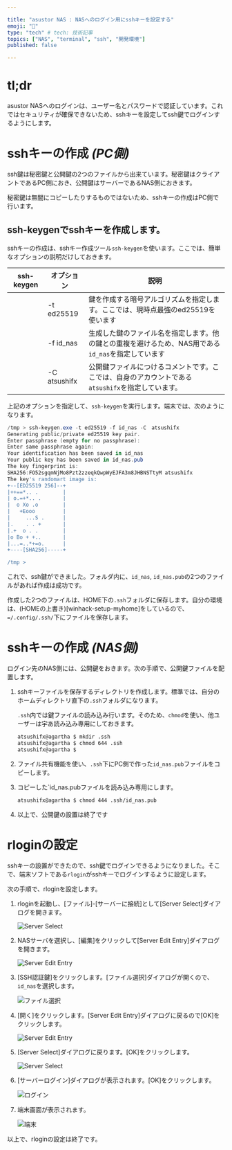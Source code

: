 ```yaml
---

title: "asustor NAS : NASへのログイン用にsshキーを設定する"
emoji: "🍆"
type: "tech" # tech: 技術記事
topics: ["NAS", "terminal", "ssh", "開発環境"]
published: false

---
```

# tl;dr

asustor NASへのログインは、ユーザー名とパスワードで認証しています。これではセキュリティが確保できないため、sshキーを設定してssh鍵でログインするようにします。



# sshキーの作成 *(PC側)*

ssh鍵は秘密鍵と公開鍵の2つのファイルから出来ています。秘密鍵はクライアントであるPC側におき、公開鍵はサーバーであるNAS側におきます。

秘密鍵は無闇にコピーしたりするものではないため、sshキーの作成はPC側で行います。



## ssh-keygenでsshキーを作成します。

sshキーの作成は、sshキー作成ツール`ssh-keygen`を使います。ここでは、簡単なオプションの説明だけしておきます。

| ssh-keygen | オプション   | 説明                                                         |
| ---------- | ------------ | ------------------------------------------------------------ |
|            | -t ed25519   | 鍵を作成する暗号アルゴリズムを指定します。ここでは、現時点最強のed25519を使います |
|            | -f id_nas    | 生成した鍵のファイル名を指定します。他の鍵との重複を避けるため、NAS用である`id_nas`を指定しています |
|            | -C atsushifx | 公開鍵ファイルにつけるコメントです。ここでは、自身のアカウントである`atsushifx`を指定しています。 |



上記のオプションを指定して、`ssh-keygen`を実行します。端末では、次のようになります。

``` powershell
/tmp > ssh-keygen.exe -t ed25519 -f id_nas -C　atsushifx
Generating public/private ed25519 key pair.
Enter passphrase (empty for no passphrase):
Enter same passphrase again:
Your identification has been saved in id_nas
Your public key has been saved in id_nas.pub
The key fingerprint is:
SHA256:FO52sgqmNjMo8Pzt2zzeqkQwpWyEJFA3m8JHBNSTtyM atsushifx
The key's randomart image is:
+--[ED25519 256]--+
|++==*.. .        |
| o.=+*.. .       |
|  o Xo .o        |
|   +Eooo         |
|     ...S .      |
|.    . . +       |
|.+  o . .        |
|o Bo + +..       |
|...=..*+=o.      |
+----[SHA256]-----+

/tmp >
```



これで、ssh鍵ができました。フォルダ内に、`id_nas`, `id_nas.pub`の2つのファイルがあれば作成は成功です。

作成した2つのファイルは、HOME下の`.ssh`フォルダに保存します。自分の環境は、(HOMEの上書き)[winhack-setup-myhome]をしているので、`=/.config/.ssh/`下にファイルを保存します。



# sshキーの作成 *(NAS側)*

ログイン先のNAS側には、公開鍵をおきます。次の手順で、公開鍵ファイルを配置します。

1. sshキーファイルを保存するディレクトリを作成します。標準では、自分のホームディレクトリ直下の`.ssh`フォルダになります。

   `.ssh`内では鍵ファイルの読み込み行います。そのため、`chmod`を使い、他ユーザーは宇あ読み込み専用にしておきます。

   ``` bash
   atsushifx@agartha $ mkdir .ssh
   atsushifx@agartha $ chmod 644 .ssh
   atsushifx@agartha $ 
   ```



2. ファイル共有機能を使い、`.ssh`下にPC側で作った`id_nas.pub`ファイルをコピーします。


3. コピーした`id_nas.pubファイルを読み込み専用にします。

   ```bash
   atsushifx@agartha $ chmod 444 .ssh/id_nas.pub
   
   ```



4. 以上で、公開鍵の設置は終了です



# rloginの設定

sshキーの設置ができたので、ssh鍵でログインできるようになりました。そこで、端末ソフトである`rlogin`がsshキーでログインするように設定します。

次の手順で、rloginを設定します。

1. rloginを起動し、[ファイル]-[サーバーに接続]として[Server Select]ダイアログを開きます。

   ![Server Select](https://i.imgur.com/ritfqWx.jpg)



2. NASサーバを選択し、[編集]をクリックして[Server Edit Entry]ダイアログを開きます。

   ![Server Edit Entry](https://i.imgur.com/cm76shE.jpg)



3. [SSH認証鍵]をクリックします。[ファイル選択]ダイアログが開くので、`id_nas`を選択します。

   ![ファイル選択](https://i.imgur.com/sW6LQei.jpg)



4. [開く]をクリックします。[Server Edit Entry]ダイアログに戻るので[OK]をクリックします。

   ![Server Edit Entry](https://i.imgur.com/cm76shE.jpg)



5. [Server Select]ダイアログに戻ります。[OK]をクリックします。

   ![Server Select](https://i.imgur.com/ritfqWx.jpg)



6. [サーバーログイン]ダイアログが表示されます。[OK]をクリックします。

   ![ログイン](https://i.imgur.com/JgPSRKd.jpg)



7. 端末画面が表示されます。

   ![端末](https://i.imgur.com/H42JOGZ.jpg)



以上で、rloginの設定は終了です。



